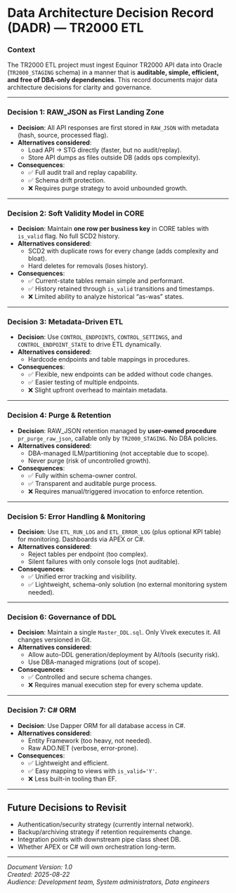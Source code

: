 # Data Architecture Decision Record (DADR) — TR2000 ETL

### Context
The TR2000 ETL project must ingest Equinor TR2000 API data into Oracle (`TR2000_STAGING` schema) in a manner that is **auditable, simple, efficient, and free of DBA-only dependencies**. This record documents major data architecture decisions for clarity and governance.

---

### Decision 1: RAW_JSON as First Landing Zone
- **Decision**: All API responses are first stored in `RAW_JSON` with metadata (hash, source, processed flag).  
- **Alternatives considered**:
  - Load API → STG directly (faster, but no audit/replay).  
  - Store API dumps as files outside DB (adds ops complexity).  
- **Consequences**:
  - ✅ Full audit trail and replay capability.  
  - ✅ Schema drift protection.  
  - ❌ Requires purge strategy to avoid unbounded growth.  

---

### Decision 2: Soft Validity Model in CORE
- **Decision**: Maintain **one row per business key** in CORE tables with `is_valid` flag. No full SCD2 history.  
- **Alternatives considered**:
  - SCD2 with duplicate rows for every change (adds complexity and bloat).  
  - Hard deletes for removals (loses history).  
- **Consequences**:
  - ✅ Current-state tables remain simple and performant.  
  - ✅ History retained through `is_valid` transitions and timestamps.  
  - ❌ Limited ability to analyze historical “as-was” states.  

---

### Decision 3: Metadata-Driven ETL
- **Decision**: Use `CONTROL_ENDPOINTS`, `CONTROL_SETTINGS`, and `CONTROL_ENDPOINT_STATE` to drive ETL dynamically.  
- **Alternatives considered**:
  - Hardcode endpoints and table mappings in procedures.  
- **Consequences**:
  - ✅ Flexible, new endpoints can be added without code changes.  
  - ✅ Easier testing of multiple endpoints.  
  - ❌ Slight upfront overhead to maintain metadata.  

---

### Decision 4: Purge & Retention
- **Decision**: RAW_JSON retention managed by **user-owned procedure** `pr_purge_raw_json`, callable only by `TR2000_STAGING`. No DBA policies.  
- **Alternatives considered**:
  - DBA-managed ILM/partitioning (not acceptable due to scope).  
  - Never purge (risk of uncontrolled growth).  
- **Consequences**:
  - ✅ Fully within schema-owner control.  
  - ✅ Transparent and auditable purge process.  
  - ❌ Requires manual/triggered invocation to enforce retention.  

---

### Decision 5: Error Handling & Monitoring
- **Decision**: Use `ETL_RUN_LOG` and `ETL_ERROR_LOG` (plus optional KPI table) for monitoring. Dashboards via APEX or C#.  
- **Alternatives considered**:
  - Reject tables per endpoint (too complex).  
  - Silent failures with only console logs (not auditable).  
- **Consequences**:
  - ✅ Unified error tracking and visibility.  
  - ✅ Lightweight, schema-only solution (no external monitoring system needed).  

---

### Decision 6: Governance of DDL
- **Decision**: Maintain a single `Master_DDL.sql`. Only Vivek executes it. All changes versioned in Git.  
- **Alternatives considered**:
  - Allow auto-DDL generation/deployment by AI/tools (security risk).  
  - Use DBA-managed migrations (out of scope).  
- **Consequences**:
  - ✅ Controlled and secure schema changes.  
  - ❌ Requires manual execution step for every schema update.  

---

### Decision 7: C# ORM
- **Decision**: Use Dapper ORM for all database access in C#.  
- **Alternatives considered**:
  - Entity Framework (too heavy, not needed).  
  - Raw ADO.NET (verbose, error-prone).  
- **Consequences**:
  - ✅ Lightweight and efficient.  
  - ✅ Easy mapping to views with `is_valid='Y'`.  
  - ❌ Less built-in tooling than EF.  

---

## Future Decisions to Revisit
- Authentication/security strategy (currently internal network).  
- Backup/archiving strategy if retention requirements change.  
- Integration points with downstream pipe class sheet DB.  
- Whether APEX or C# will own orchestration long-term.  

---

*Document Version: 1.0*  
*Created: 2025-08-22*  
*Audience: Development team, System administrators, Data engineers*  

